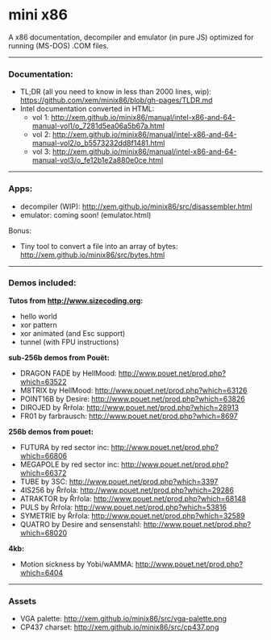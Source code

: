 mini x86
==

A x86 documentation, decompiler and emulator (in pure JS) optimized for running (MS-DOS) .COM files.

---

### Documentation:

- TL;DR (all you need to know in less than 2000 lines, wip): https://github.com/xem/minix86/blob/gh-pages/TLDR.md
- Intel documentation converted in HTML:
  - vol 1: http://xem.github.io/minix86/manual/intel-x86-and-64-manual-vol1/o_7281d5ea06a5b67a.html
  - vol 2: http://xem.github.io/minix86/manual/intel-x86-and-64-manual-vol2/o_b5573232dd8f1481.html
  - vol 3: http://xem.github.io/minix86/manual/intel-x86-and-64-manual-vol3/o_fe12b1e2a880e0ce.html

---

### Apps:

- decompiler (WIP): http://xem.github.io/minix86/src/disassembler.html
- emulator: coming soon! (emulator.html)

Bonus:

- Tiny tool to convert a file into an array of bytes: http://xem.github.io/minix86/src/bytes.html

---

### Demos included:

**Tutos from http://www.sizecoding.org:**

- hello world
- xor pattern
- xor animated (and Esc support)
- tunnel (with FPU instructions)

**sub-256b demos from Pouët:**

- DRAGON FADE by HellMood: http://www.pouet.net/prod.php?which=63522
- M8TRIX by HellMood: http://www.pouet.net/prod.php?which=63126
- POINT16B by Desire: http://www.pouet.net/prod.php?which=63826
- DIROJED by Řrřola: http://www.pouet.net/prod.php?which=28913
- FR01 by farbrausch: http://www.pouet.net/prod.php?which=8697

**256b demos from pouet:**

- FUTURA by red sector inc: http://www.pouet.net/prod.php?which=66806
- MEGAPOLE by red sector inc: http://www.pouet.net/prod.php?which=66372
- TUBE by 3SC: http://www.pouet.net/prod.php?which=3397
- 4IS256 by Řrřola: http://www.pouet.net/prod.php?which=29286
- ATRAKTOR by Řrřola: http://www.pouet.net/prod.php?which=68148
- PULS by Řrřola: http://www.pouet.net/prod.php?which=53816
- SYMETRIE by Řrřola: http://www.pouet.net/prod.php?which=32589
- QUATRO by Desire and sensenstahl: http://www.pouet.net/prod.php?which=68020

**4kb:**

- Motion sickness by Yobi/wAMMA: http://www.pouet.net/prod.php?which=6404

---

### Assets

- VGA palette: http://xem.github.io/minix86/src/vga-palette.png
- CP437 charset: http://xem.github.io/minix86/src/cp437.png
